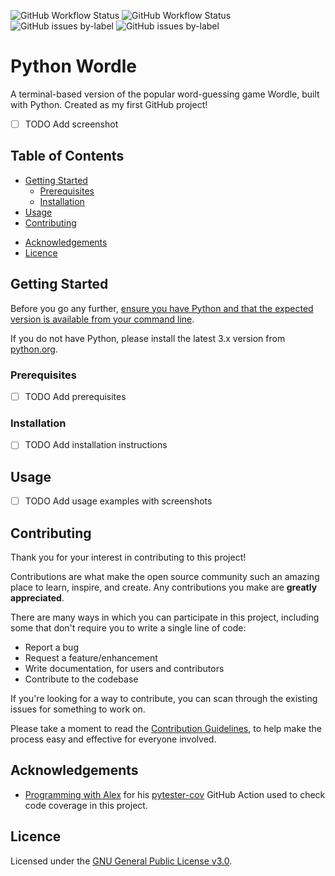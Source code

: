 ![GitHub Workflow Status](https://img.shields.io/github/workflow/status/TomJGooding/python-project-template/Python%20application?label=build)
![GitHub Workflow Status](https://img.shields.io/github/workflow/status/TomJGooding/python-project-template/pytester-cov%20workflow?label=coverage)
![GitHub issues by-label](https://img.shields.io/github/issues/TomJGooding/python-project-template/bug?label=bug%20reports)
![GitHub issues by-label](https://img.shields.io/github/issues/TomJGooding/python-project-template/enhancement?label=feature%20requests)

# Python Wordle

A terminal-based version of the popular word-guessing game Wordle, built with Python. Created as my first GitHub project!

- [ ] TODO Add screenshot

## Table of Contents

<!--
- [About](#about)
  - [Built With](#built-with)
- [Features](#features)
-->

- [Getting Started](#getting-started)
  - [Prerequisites](#prerequisites)
  - [Installation](#installation)
- [Usage](#usage)
- [Contributing](#contributing)
<!-- [Contributors](#contributors) -->
- [Acknowledgements](#acknowledgements)
- [Licence](#licence)

<!--
## About

Provide a longer description of the project here.

### Built With

- [Python](https://www.python.org/)

## Features

If the project has a lot of features, list them here.

- Feature 1
- Feature 2
- Feature 3
-->

## Getting Started

Before you go any further, [ensure you have Python and that the expected version is available from your command line](https://packaging.python.org/en/latest/tutorials/installing-packages/#ensure-you-can-run-python-from-the-command-line).

If you do not have Python, please install the latest 3.x version from [python.org](https://www.python.org/).

### Prerequisites

- [ ] TODO Add prerequisites

### Installation

- [ ] TODO Add installation instructions

## Usage

<!--
Use this space to show useful examples of how the project can be used. Additional screenshots, code examples and demos work well in this space. You may also link to more resources.

To add a screenshot, create an `assets/images` folder in your repository and upload your screenshot to it. Then add it to your README using the following syntax:

    ```md
    ![alt text](assets/images/screenshot.png)
    ```
-->

- [ ] TODO Add usage examples with screenshots

## Contributing

Thank you for your interest in contributing to this project!

Contributions are what make the open source community such an amazing place to learn, inspire, and create. Any contributions you make are **greatly appreciated**.

There are many ways in which you can participate in this project, including some that don't require you to write a single line of code:

- Report a bug
- Request a feature/enhancement
- Write documentation, for users and contributors
- Contribute to the codebase

If you're looking for a way to contribute, you can scan through the existing issues for something to work on.

Please take a moment to read the [Contribution Guidelines](CONTRIBUTING.md), to help make the process easy and effective for everyone involved.

<!---
## Contributors

List your contributors, if any, with links to their GitHub profiles.
-->

## Acknowledgements

<!---
If you used any third-party assets that require attribution, list the creators with links to their primary web presence in this section.

If you followed tutorials, include links to those here as well.
-->

- [Programming with Alex](https://www.youtube.com/channel/UCTebDgj-GzOh3zo9Xf1vO4A/) for his [pytester-cov](https://github.com/marketplace/actions/pytester-cov) GitHub Action used to check code coverage in this project.

## Licence

Licensed under the [GNU General Public License v3.0](LICENSE).
